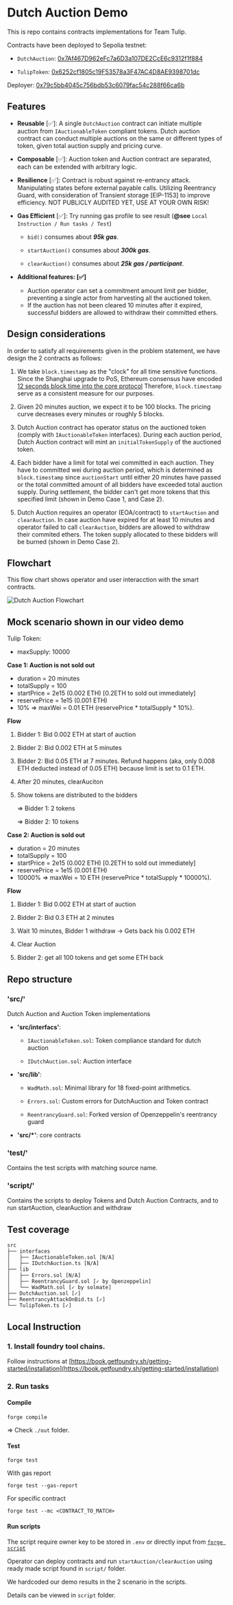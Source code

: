 # Dutch Auction Demo

This is repo contains contracts implementations for Team Tulip.

Contracts have been deployed to Sepolia testnet:

+ `DutchAuction`: [0x7Af467D962eFc7a6D3a107DE2CcE6c9312f1f884](https://sepolia.etherscan.io/address/0x7Af467D962eFc7a6D3a107DE2CcE6c9312f1f884)

+ `TulipToken`: [0x6252cf1805c19F53578a3F47AC4D8AE9398701dc](https://sepolia.etherscan.io/address/0x6252cf1805c19F53578a3F47AC4D8AE9398701dc)

Deployer: [0x79c5bb4045c756bdb53c6079fac54c288f66ca6b](https://sepolia.etherscan.io/address/0x79c5bb4045c756bdb53c6079fac54c288f66ca6b)

## Features

+ **Reusable** [✅]: A single `DutchAuction` contract can initiate multiple auction from `IAuctionableToken` compliant tokens. Dutch auction contract can conduct multiple auctions on the same or different types of token, given total auction supply and pricing curve.

+ **Composable** [✅]: Auction token and Auction contract are separated, each can be extended with arbitrary logic.

+ **Resilience** [✅]: Contract is robust against re-entrancy attack. Manipulating states before external payable calls. Utilizing Reentrancy Guard, with consideration of Transient storage [EIP-1153] to improve efficiency. NOT PUBLICLY AUDITED YET, USE AT YOUR OWN RISK!

+ **Gas Efficient** [✅]: Try running gas profile to see result (**@see** `Local Instruction / Run tasks / Test`)

    + `bid()` consumes about _**95k gas**_.

    + `startAuction()` consumes about _**300k gas**_.

    + `clearAuction()` consumes about _**25k gas / participant**_.

+ **Additional features: [✅]**
    + Auction operator can set a commitment amount limit per bidder, preventing a single actor from harvesting all the auctioned token.
    + If the auction has not been cleared 10 minutes after it expired, successful bidders are allowed to withdraw their committed ethers.

## Design considerations

In order to satisfy all requirements given in the problem statement, we have design the 2 contracts as follows:

1. We take `block.timestamp` as the "clock" for all time sensitive functions. Since the Shanghai upgrade to PoS, 
Ethereum consensus have encoded [12 seconds block time into the core protocol](https://github.com/ethereum/consensus-specs/blob/dev/specs/phase0/beacon-chain.md#time-parameters-1)
Therefore, `block.timestamp` serve as a consistent measure for our purposes.

2. Given 20 minutes auction, we expect it to be 100 blocks. The pricing curve decreases every minutes or roughly 5 blocks.

3. Dutch Auction contract has operator status on the auctioned token (comply with `IAuctionableToken` interfaces). During each auction period,
Dutch Auction contract will mint an `initialTokenSupply` of the auctioned token.

4. Each bidder have a limit for total wei committed in each auction. They have to committed wei during auction period, 
which is determined as `block.timestamp` since `auctionStart` until either 20 minutes have passed or the total committed amount of all bidders
have exceeded total auction supply. During settlement, the bidder can't get more tokens that this specified limit 
(shown in Demo Case 1, and Case 2).

5. Dutch Auction requires an operator (EOA/contract) to `startAuction` and `clearAuction`. 
In case auction have expired for at least 10 minutes and operator failed to call `clearAuction`, 
bidders are allowed to withdraw their commited ethers.
The token supply allocated to these bidders will be burned (shown in Demo Case 2).

## Flowchart

This flow chart shows operator and user interacction with the smart contracts.

![Dutch Auction Flowchart](./Dutch_Auction_Flowchart.png)


## Mock scenario shown in our video demo

Tulip Token:
+ maxSupply: 10000

**Case 1: Auction is not sold out**

+ duration = 20 minutes
+ totalSupply = 100
+ startPrice = 2e15 (0.002 ETH) [0.2ETH to sold out immediately]
+ reservePrice = 1e15 (0.001 ETH)
+ 10% => maxWei = 0.01 ETH (reservePrice * totalSupply * 10%).

**Flow**

1. Bidder 1: Bid 0.002 ETH at start of auction

2. Bidder 2: Bid 0.002 ETH at 5 minutes

3. Bidder 2: Bid 0.05 ETH at 7 minutes. Refund happens (aka, only 0.008 ETH deducted instead of 0.05 ETH) because limit is set to 0.1 ETH.

4. After 20 minutes, clearAuciton
5. Show tokens are distributed to the bidders

    => Bidder 1: 2 tokens

    => Bidder 2: 10 tokens

**Case 2: Auction is sold out**

+ duration = 20 minutes
+ totalSupply = 100
+ startPrice = 2e15 (0.002 ETH) [0.2ETH to sold out immediately]
+ reservePrice = 1e15 (0.001 ETH)
+ 10000% => maxWei = 10 ETH (reservePrice * totalSupply * 10000%).

**Flow**

1. Bidder 1: Bid 0.002 ETH at start of auction

2. Bidder 2: Bid 0.3 ETH at 2 minutes

3. Wait 10 minutes, Bidder 1 withdraw -> Gets back his 0.002 ETH

4. Clear Auction

5. Bidder 2: get all 100 tokens and get some ETH back

## Repo structure

### 'src/' 

Dutch Auction and Auction Token implementations

+ **'src/interfacs'**: 

    - `IAuctionableToken.sol`: Token compliance standard for dutch auction

    - `IDutchAuction.sol`: Auction interface

+ **'src/lib'**: 

    - `WadMath.sol`: Minimal library for 18 fixed-point arithmetics.

    - `Errors.sol`: Custom errors for DutchAuction and Token contract

    - `ReentrancyGuard.sol`: Forked version of Openzeppelin's reentrancy guard 


+ **'src/*'**: core contracts

### 'test/' 

Contains the test scripts with matching source name.

### 'script/' 

Contains the scripts to deploy Tokens and Dutch Auction Contracts, and to run startAuction, clearAuction and withdraw

## Test coverage

```
src
├── interfaces
│   ├── IAuctionableToken.sol [N/A]
│   ├── IDutchAuction.ts [N/A]
├── lib
│   ├── Errors.sol [N/A]
│   ├── ReentrancyGuard.sol [✓ by Openzeppelin]
│   └── WadMath.sol [✓ by solmate]
├── DutchAuction.sol [✓]
├── ReentrancyAttackOnBid.ts [✓]
└── TulipToken.ts [✓]
```

## Local Instruction

### 1. Install foundry tool chains.

Follow instructions at [https://book.getfoundry.sh/getting-started/installation](https://book.getfoundry.sh/getting-started/installation)

### 2. Run tasks

#### Compile 

```
forge compile
```

=> Check `./out` folder.

#### Test

```
forge test
```

With gas report 

```
forge test --gas-report
```

For specific contract

```
forge test --mc <CONTRACT_TO_MATCH>
```

#### Run scripts

The script require owner key to be stored in `.env` or directly input from [`forge script`](https://book.getfoundry.sh/reference/forge/forge-script#wallet-options---raw)

Operator can deploy contracts and run `startAuction/clearAuction` using ready made script found in `script/` folder.

We hardcoded our demo results in the 2 scenario in the scripts.

Details can be viewed in `script` folder.

